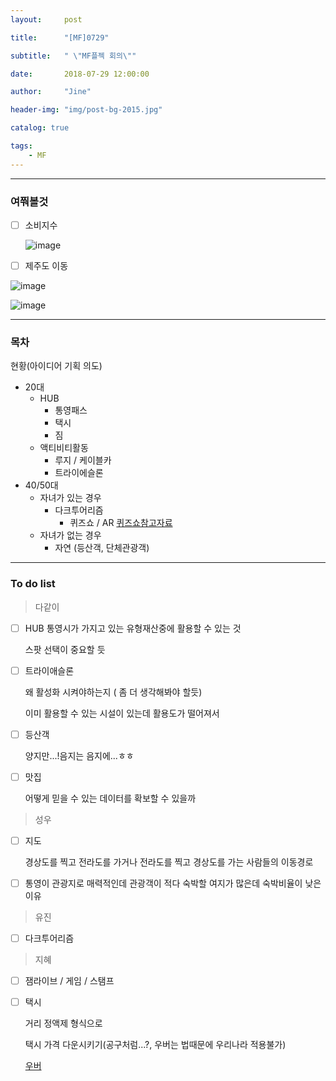 ```yaml
---
layout:     post

title:      "[MF]0729"

subtitle:   " \"MF플젝 회의\""

date:       2018-07-29 12:00:00

author:     "Jine"

header-img: "img/post-bg-2015.jpg"

catalog: true

tags:
    - MF
---
```




-----

### 여쭤볼것

- [ ] 소비지수

  ![image](https://user-images.githubusercontent.com/33712866/43363191-146f2748-933a-11e8-838a-42a138360512.png)

- [ ] 제주도 이동

![image](https://user-images.githubusercontent.com/33712866/43363210-b65f037a-933a-11e8-8669-d870e1a0fc5f.png)



![image](https://user-images.githubusercontent.com/33712866/43363211-c10c6c68-933a-11e8-8efa-cd1be3fd00fe.png)



-----

### 목차



현황(아이디어 기획 의도)



- 20대
  - HUB
    - 통영패스
    - 택시
    - 짐
  - 액티비티활동
    - 루지 / 케이블카
    - 트라이에슬론
- 40/50대
  - 자녀가 있는 경우
    - 다크투어리즘
      - 퀴즈쇼 / AR   [퀴즈쇼참고자료](https://m.post.naver.com/viewer/postView.nhn?volumeNo=15894934&memberNo=15460786)
  - 자녀가 없는 경우
    - 자연 (등산객, 단체관광객)



-----

### To do list



> 다같이

- [ ] HUB 
     통영시가 가지고 있는 유형재산중에 활용할 수 있는 것

     스팟 선택이 중요할 듯

- [ ] 트라이애슬론

   왜 활성화 시켜야하는지 ( 좀 더 생각해봐야 할듯)

   이미 활용할 수 있는 시설이 있는데 활용도가 떨어져서

- [ ] 등산객

   양지만...!음지는 음지에...ㅎㅎ

- [ ] 맛집

   어떻게 믿을 수 있는 데이터를 확보할 수 있을까



> 성우

- [ ] 지도

  경상도를 찍고 전라도를 가거나 전라도를 찍고 경상도를 가는 사람들의 이동경로

- [ ] 통영이 관광지로 매력적인데 관광객이 적다
  숙박할 여지가 많은데 숙박비율이 낮은 이유



> 유진

- [ ] 다크투어리즘



> 지혜

- [ ] 잼라이브 / 게임 / 스탬프

- [ ] 택시

  거리 정액제 형식으로 

  택시 가격 다운시키기(공구처럼...?, 우버는 법때문에 우리나라 적용불가)

  [우버](https://www.bbc.com/korean/resources/idt-sh/ride_sharing_korean)

  







